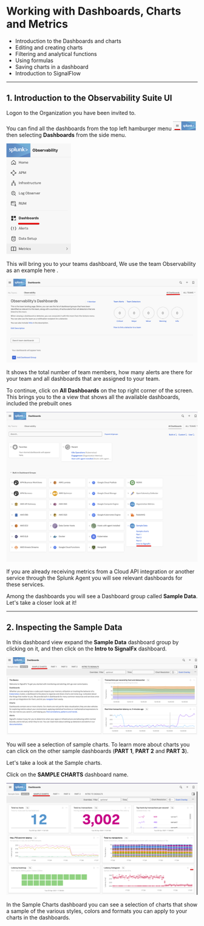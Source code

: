 # Working with Dashboards, Charts and Metrics

* Introduction to the Dashboards and charts
* Editing and creating charts
* Filtering and analytical functions
* Using formulas
* Saving charts in a dashboard
* Introduction to SignalFlow

---

## 1. Introduction to the Observability Suite UI

Logon to the Organization you have been invited to.

You can find all the dashboards from the top left hamburger menu  ![Hamburger-menu](../images/dashboards/Hamburgermenu.png)   then selecting **Dashboards** from the side menu. 

![Team Dashboard0](../images/dashboards/M-Dashboards-0.png)

This will bring you to your teams dashboard, We use the team Observability as an example here . 

![Team Dashboard1](../images/dashboards/M-Dashboards-1.png)

It shows the total number of team members, how many alerts are there for your team and all dashboards that are assigned to your team.

To continue, click on **All Dashboards** on the top right corner of the screen.
This brings you to the a view that shows  all the available  dashboards, included the prebuilt ones 

![Dashboards2](../images/dashboards/M-Dashboards-2.png)

If you are already receiving metrics from a Cloud API integration or another service through the Splunk Agent you will see relevant dashboards for these services.

Among the dashboards you will see a Dashboard group called **Sample Data**. Let's take a closer look at it!

---

## 2. Inspecting the Sample Data

In this dashboard view expand the **Sample Data** dashboard group by clicking on it, and then click on the **Intro to SignalFx** dashboard.

![Sample Data-1](../images/dashboards/M-Dashboards-3.png)

You will see a selection of sample charts. To learn more about charts you can click on the other sample dashboards (**PART 1**, **PART 2** and **PART 3**).

Let's take a look at the Sample charts.

Click on the **SAMPLE CHARTS** dashboard name.

![Sample Data-2](../images/dashboards/M-Dashboards-4.png)

In the Sample Charts dashboard you can see a selection of charts that show a sample of the various styles, colors and formats you can apply to your charts in the dashboards.

